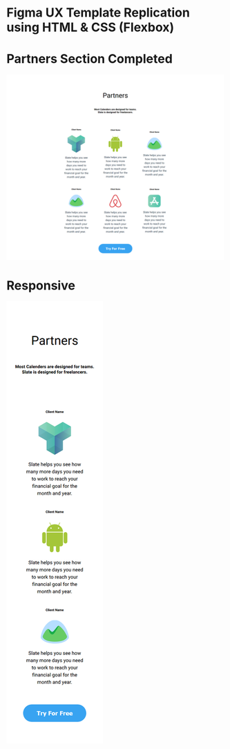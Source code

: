# Figma UX Template Replication using HTML &amp; CSS (Flexbox)

# Partners Section Completed

![Screenshot 1](./img/1.png)

# Responsive 

![Screenshot 1](./img/2.png)


